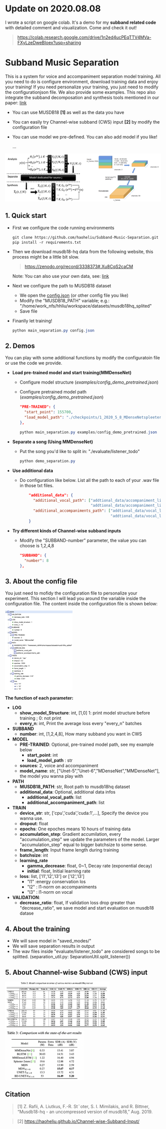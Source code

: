 # Update on 2020.08.08
I wrote a script on google colab. It's a demo for my **subband related code** with detailed comment and visualization. Come and check it out!

> https://colab.research.google.com/drive/1n2ed4ucPEqTTV4MVa-FXyLzeDweBIoex?usp=sharing

# Subband Music Separation

This is a system for voice and accompaniment separation model training. All you need to do is configure environment, download training data and enjoy your training! If you need personalize your training, you just need to modify the configurationjson file. We also provide some examples. This repo also integrate the subband decomposation and synthesis tools mentioned in our paper: [link](https://haoheliu.github.io/Channel-wise-Subband-Input/resources/paper/Paper-Channel-wise%20Subband%20Input%20for%20Better%20Voice%20and%20Accompaniment%20Separation%20on%20High%20Resolution%20Music.pdf) 

- You can use MUSDB18 **[1]** as well as the data you have

- You can easily try  Channel-wise subband (CWS) input **[2]** by modify the configuration file

- You can use model we pre-defined. You can also add model if you like!

  ...

![subband](./pics/subband.png)

## 1. Quick start

- First we configure the code running environments

  ```shell
  git clone https://github.com/haoheliu/Subband-Music-Separation.git
  pip install -r requirements.txt
  ```

- Then we download musdb18-hq data from the following website, this process might be a little bit slow.

  >  https://zenodo.org/record/3338373#.Xu8CqS2caCM

  Note: You can also use your own data, see: [link](#additional-data)

- Next we configure the path to MUSDB18 dataset

  - We open the [config.json](#Config) (or other config file you like)
  - Modify the "MUSDB18_PATH" variable; e.g.: "/home/work_nfs/hhliu/workspace/datasets/musdb18hq_splited"
  - Save file

- Finanlly let training! 

  ```java
  python main_separation.py config.json
  ```

  

## 2. Demos

You can play with some additional functions by modify the configuratoin file or use the code we provide. 

- **Load pre-trained model and start training(MMDenseNet)**

  - Configure model structure (*examples/config_demo_pretrained.json*)

  - Configure pretrained model path (*examples/config_demo_pretrained.json*)

    ```json
    "PRE-TRAINED": {
      "start_point": 155700,
      "load_model_path": "./checkpoints/1_2020_5_8_MDenseNetspleeter_sf0_l1_l2_l3__BD_False_lr001_bs16-1_fl1.5_ss4500.0_87lnu4fshift8flength32drop0.1split_bandTrue_8"
    },
    ```

    ```java
    python main_separation.py examples/config_demo_pretrained.json
    ```

    

- **Separate a song (Using MMDenseNet)**

  - Put the song you'd like to split in: "./evaluate/listener_todo"

    ```java
    python demo_separation.py
    ```

    

- <span id='additional-data'>**Use additional data**</span> 

  - Do configuration like below. List all the path to each of your .wav file in those txt files.

    ```json
        "additional_data": {
          "additional_vocal_path": ["addtional_data/accompaniment_list1.txt",
                                    "addtional_data/accompaniment_list2.txt"], 
          "additional_accompaniments_path": ["addtional_data/vocal_list1.txt",
                                             "addtional_data/vocal_list2.txt"] 
        }
    ```

- **Try different kinds of Channel-wise subband inputs**

  - Modify the "SUBBAND-number" parameter, the value you can choose is 1,2,4,8
  
    ```json
    "SUBBAND": {
      "number": 8 
    },
    ```

<h2 id="Config">3. About the config file</h2>

You just need to mofidy the configuration file to personalize your experiment. This section I will lead you around the variable inside the configuration file. The content inside the configuration file is shown below: 

<img src="./pics/json-struct.png" alt="image-20200704141619755" style="zoom:25%;" />

**The function of each parameter:** 

- **LOG**
  - **show_model_Structure**:  int, [1,0] 1: print model structure before training ; 0: not print
  - **every_n**: int, Print the average loss every "every_n" batches
- **SUBBAND**
  - **number**: int, [1,2,4,8], How many subband you want in CWS
- **MODEL**
  - **PRE-TRAINED**: Optional, pre-trained model path, see my example below
    - **start_point**: int
    - **load_model_path** : str
  - **sources**: 2, voice and accompaniment
  - **model_name**: str, ["Unet-5","Unet-6","MDenseNet","MMDenseNet"], the model you wanna play with
- **PATH**
  - **MUSDB18_PATH**: str, Root path to musdb18hq dataset
  - **additional_data**: Optional, additional data infos
    - **additional_vocal_path**: list
    - **additional_accompaniment_path**: list
- **TRAIN**
  - **device_str**: str, ['cpu','cuda','cuda:1',...], Specify the device you wanna use.
  - **dropout**: float
  - **epochs**: One epoches means 10 hours of training data
  - **accumulation_step**: Gradient accumilation, every "accumulation_step" we update the parameters of the model. Larger "accumulation_step" equal to bigger batchsize to some sense.
  - **frame_length**: Input frame length during training
  - **batchsize**: int
  - **learning_rate**
    - **gamma_decrease**: float, 0~1, Decay rate (exponential decay)
    - **initial**: float, Initial learning rate
  - **loss**: list,  ['l1','l2','l3'] or ['l2','l3']
    -  "l1" :energy conservation los
    - "l2" : l1-norm on accompaniments
    - "l3" : l1-norm on vocal 
- **VALIDATION**:
  - **decrease_ratio**: float,  If validation loss drop greater than "decrease_ratio", we save model and start evaluation on musdb18 datase

## 4. About the training 

- We will save model in "saved_modes/"
- We will save separation results in output 
- The wav files inside "evaluate/listener_todo" are considered songs to be splitted. (separation_util.py: SeparationUtil.split_listener())

## 5. About Channel-wise Subband (CWS) input

<img src="./pics/tab2.png" alt="tab2" style="zoom:33%;" />

<img src="./pics/tab3-sota.png" alt="tab3-sota" style="zoom:25%;" />



## Citation

>  [1] Z. Rafii, A. Liutkus, F.-R. St¨oter, S. I. Mimilakis, and R. Bittner, “Musdb18-hq - an uncompressed version of musdb18,” Aug. 2019.

> [2] https://haoheliu.github.io/Channel-wise-Subband-Input/

